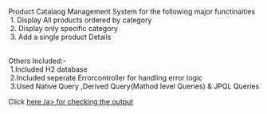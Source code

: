 Product Catalaog Management System for the following major functinaities<br>
&nbsp;1. Display All products ordered by category<br>
&nbsp;2. Display only specific category<br>
&nbsp;3. Add a single product Details<br><br>

Others Included:-<br>
&nbsp;1.Included H2 database<br>
&nbsp;2.Included seperate Errorcontroller for handling error logic <br>
&nbsp;3.Used Native Query ,Derived Query(Mathod level Queries) & JPQL Queries

Click <a href="" alt="deployed Url">here /a> for checking the output

